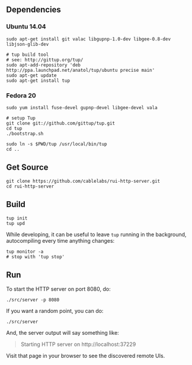 ## Dependencies

### Ubuntu 14.04

    sudo apt-get install git valac libgupnp-1.0-dev libgee-0.8-dev libjson-glib-dev

    # tup build tool
    # see: http://gittup.org/tup/
    sudo apt-add-repository 'deb http://ppa.launchpad.net/anatol/tup/ubuntu precise main'
    sudo apt-get update
    sudo apt-get install tup

### Fedora 20

    sudo yum install fuse-devel gupnp-devel libgee-devel vala

    # setup Tup
    git clone git://github.com/gittup/tup.git
    cd tup
    ./bootstrap.sh

    sudo ln -s $PWD/tup /usr/local/bin/tup
    cd ..

## Get Source

    git clone https://github.com/cablelabs/rui-http-server.git
    cd rui-http-server

## Build

    tup init
    tup upd

While developing, it can be useful to leave `tup` running in the background, autocompiling every time anything changes:

    tup monitor -a
    # stop with 'tup stop'

## Run

To start the HTTP server on port 8080, do:

    ./src/server -p 8080

If you want a random point, you can do:

    ./src/server

And, the server output will say something like:

> Starting HTTP server on http://localhost:37229

Visit that page in your browser to see the discovered remote UIs.
